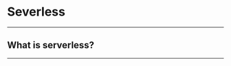 # Severless

---

## What is serverless?

<!-- Speaker notes -->


---

<!-- Resources Master List
About Serverless: 
* [Serverless Application Model (SAM)](https://github.com/awslabs/serverless-application-model)
--> 